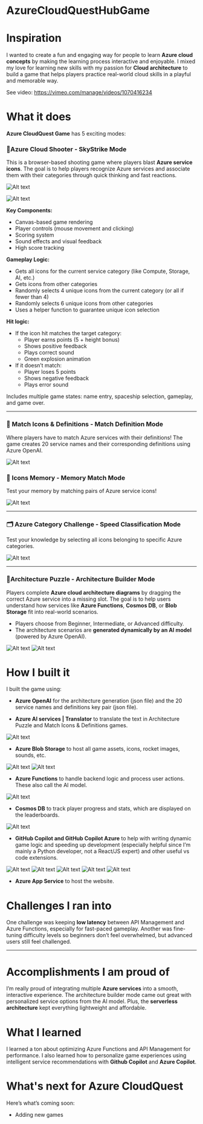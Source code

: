 # AzureCloudQuestHubGame

# Inspiration  
I wanted to create a fun and engaging way for people to learn **Azure cloud concepts** by making the learning process interactive and enjoyable. I mixed my love for learning new skills with my passion for **Cloud architecture** to build a game that helps players practice real-world cloud skills in a playful and memorable way.

See video: https://vimeo.com/manage/videos/1070416234

# What it does  
**Azure CloudQuest Game** has 5 exciting modes:

### 🎯Azure Cloud Shooter - SkyStrike Mode  
This is a browser-based shooting game where players blast **Azure service icons**. The goal is to help players recognize Azure services and associate them with their categories through quick thinking and fast reactions.

![Alt text](https://hackthon-backend-files-ep-2024.s3.us-east-1.amazonaws.com/azure-architecture-game-resources/Rocket_options.png)

![Alt text](https://hackthon-backend-files-ep-2024.s3.us-east-1.amazonaws.com/azure-architecture-game-resources/shooter1.png)

**Key Components:**
- Canvas-based game rendering  
- Player controls (mouse movement and clicking)  
- Scoring system  
- Sound effects and visual feedback  
- High score tracking  

**Gameplay Logic:**
- Gets all icons for the current service category (like Compute, Storage, AI, etc.)
- Gets icons from other categories  
- Randomly selects 4 unique icons from the current category (or all if fewer than 4)
- Randomly selects 6 unique icons from other categories  
- Uses a helper function to guarantee unique icon selection  

**Hit logic:**
- If the icon hit matches the target category:  
  - Player earns points (5 + height bonus)  
  - Shows positive feedback  
  - Plays correct sound  
  - Green explosion animation  
- If it doesn’t match:  
  - Player loses 5 points  
  - Shows negative feedback  
  - Plays error sound  

Includes multiple game states: name entry, spaceship selection, gameplay, and game over.

---
### 📄 Match Icons & Definitions - Match Definition Mode
Where players have to match Azure services with their definitions! The game creates 20 service names and their corresponding definitions using Azure OpenAI.

![Alt text](https://hackthon-backend-files-ep-2024.s3.us-east-1.amazonaws.com/azure-architecture-game-resources/definition-match1.png)


### 🧠 Icons Memory - Memory Match Mode
Test your memory by matching pairs of Azure service icons!

![Alt text](https://hackthon-backend-files-ep-2024.s3.us-east-1.amazonaws.com/azure-architecture-game-resources/icon-memory.png)

---
### 🗂️ Azure Category Challenge - Speed Classification Mode
Test your knowledge by selecting all icons belonging to specific Azure categories.

![Alt text](https://hackthon-backend-files-ep-2024.s3.us-east-1.amazonaws.com/azure-architecture-game-resources/azure-category1.png)

---

### 🧩Architecture Puzzle - Architecture Builder Mode  
Players complete **Azure cloud architecture diagrams** by dragging the correct Azure service into a missing slot. The goal is to help users understand how services like **Azure Functions**, **Cosmos DB**, or **Blob Storage** fit into real-world scenarios.

- Players choose from Beginner, Intermediate, or Advanced difficulty.
- The architecture scenarios are **generated dynamically by an AI model** (powered by Azure OpenAI).

![Alt text](https://hackthon-backend-files-ep-2024.s3.us-east-1.amazonaws.com/azure-architecture-game-resources/architecture-game2.png)
![Alt text](https://hackthon-backend-files-ep-2024.s3.us-east-1.amazonaws.com/azure-architecture-game-resources/architecture-game3.png)



# How I built it  
I built the game using:

- **Azure OpenAI** for the architecture generation (json file) and the 20 service names and definitions key pair (json file).

- **Azure AI services | Translator** to translate the text in Architecture Puzzle and Match Icons & Definitions games.

![Alt text](https://hackthon-backend-files-ep-2024.s3.us-east-1.amazonaws.com/azure-architecture-game-resources/translator1.png)

- **Azure Blob Storage** to host all game assets, icons, rocket images, sounds, etc.  

![Alt text](https://hackthon-backend-files-ep-2024.s3.us-east-1.amazonaws.com/azure-architecture-game-resources/azure-icons.png)
![Alt text](https://hackthon-backend-files-ep-2024.s3.us-east-1.amazonaws.com/azure-architecture-game-resources/game-resources.png)

- **Azure Functions** to handle backend logic and process user actions. These also call the AI model.

![Alt text](https://hackthon-backend-files-ep-2024.s3.us-east-1.amazonaws.com/azure-architecture-game-resources/azure-functions.png)

- **Cosmos DB** to track player progress and stats, which are displayed on the leaderboards.

![Alt text](https://hackthon-backend-files-ep-2024.s3.us-east-1.amazonaws.com/azure-architecture-game-resources/CosmosDB.png)

- **GitHub Copilot and GitHub Copilot Azure** to help with writing dynamic game logic and speeding up development (especially helpful since I’m mainly a Python developer, not a React/JS expert) and other useful vs code extensions.

![Alt text](https://hackthon-backend-files-ep-2024.s3.us-east-1.amazonaws.com/azure-architecture-game-resources/extension1.png)
![Alt text](https://hackthon-backend-files-ep-2024.s3.us-east-1.amazonaws.com/azure-architecture-game-resources/extension2.png)
![Alt text](https://hackthon-backend-files-ep-2024.s3.us-east-1.amazonaws.com/azure-architecture-game-resources/extension3.png)
![Alt text](https://hackthon-backend-files-ep-2024.s3.us-east-1.amazonaws.com/azure-architecture-game-resources/extension4.png)
![Alt text](https://hackthon-backend-files-ep-2024.s3.us-east-1.amazonaws.com/azure-architecture-game-resources/extension5.png)

- **Azure App Service** to host the website.

# Challenges I ran into  
One challenge was keeping **low latency** between API Management and Azure Functions, especially for fast-paced gameplay. Another was fine-tuning difficulty levels so beginners don’t feel overwhelmed, but advanced users still feel challenged.

---

# Accomplishments I am proud of  
I’m really proud of integrating multiple **Azure services** into a smooth, interactive experience. The architecture builder mode came out great with personalized service options from the AI model. Plus, the **serverless architecture** kept everything lightweight and affordable.


# What I learned  
I learned a ton about optimizing Azure Functions and API Management for performance. I also learned how to personalize game experiences using intelligent service recommendations with **Github Copilot** and **Azure Copilot**.


# What's next for Azure CloudQuest  
Here’s what’s coming soon:

- Adding new games
